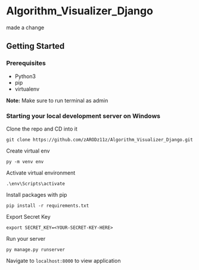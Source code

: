 # Algorithm_Visualizer_Django 
made a change

## Getting Started
### Prerequisites
  - Python3
  - pip
  - virtualenv

__Note:__ Make sure to run terminal as admin
  
### Starting your local development server on Windows 
Clone the repo and CD into it
```
git clone https://github.com/zARODz11z/Algorithm_Visualizer_Django.git
```

Create virtual env
```
py -m venv env
```

Activate virtual environment 
```
.\env\Scripts\activate
```

Install packages with pip
```
pip install -r requirements.txt 
```

Export Secret Key 
```
export SECRET_KEY=<YOUR-SECRET-KEY-HERE>
```

Run your server
```
py manage.py runserver
```

Navigate to ```localhost:8000``` to view application
